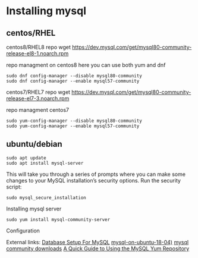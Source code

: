 
# Installing mysql

## centos/RHEL

centos8/RHEL8 repo
wget https://dev.mysql.com/get/mysql80-community-release-el8-1.noarch.rpm

repo managment on centos8 here you can use both yum and dnf
```
sudo dnf config-manager --disable mysql80-community
sudo dnf config-manager --enable mysql57-community
```

centos7/RHEL7 repo
wget https://dev.mysql.com/get/mysql80-community-release-el7-3.noarch.rpm


repo managment centos7 
```
sudo yum-config-manager --disable mysql80-community
sudo yum-config-manager --enable mysql57-community
```



## ubuntu/debian
```
sudo apt update
sudo apt install mysql-server

```

This will take you through a series of prompts where you can make some changes to 
your MySQL installation’s security options.
Run the security script:
```
sudo mysql_secure_installation
```

Installing mysql server
```
sudo yum install mysql-community-server
```


Configuration


External links:
[Database Setup For MySQL](https://confluence.atlassian.com/doc/database-setup-for-mysql-128747.html)
[mysql-on-ubuntu-18-04)](https://www.digitalocean.com/community/tutorials/how-to-install-mysql-on-ubuntu-18-04)
[mysql community downloads](https://dev.mysql.com/downloads/repo/yum/)
[A Quick Guide to Using the MySQL Yum Repository](https://dev.mysql.com/doc/mysql-yum-repo-quick-guide/en/)
